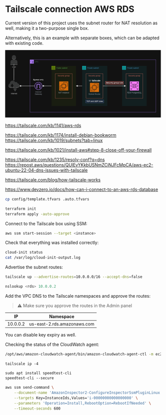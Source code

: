 # Tailscale connection AWS RDS


Current version of this project uses the subnet router for NAT resolution as well, making it a two-purpose single box.

Alternatively, this is an example with separate boxes, which can be adapted with existing code.

<img src=".assets/tailscale.png" />

https://tailscale.com/kb/1141/aws-rds

https://tailscale.com/kb/1174/install-debian-bookworm
https://tailscale.com/kb/1019/subnets?tab=linux

https://tailscale.com/kb/1021/install-aws#step-8-close-off-your-firewall

https://tailscale.com/kb/1235/resolv-conf?q=dns
https://repost.aws/questions/QUlEvYKkbUSNmZCiNJFcMpCA/aws-ec2-ubuntu-22-04-dns-issues-with-tailscale

https://tailscale.com/blog/how-tailscale-works


https://www.devzero.io/docs/how-can-i-connect-to-an-aws-rds-database  

```sh
cp config/template.tfvars .auto.tfvars
```

```sh
terraform init
terraform apply -auto-approve
```

Connect to the Tailscale box using SSM:

```sh
aws ssm start-session --target <instance>
```

Check that everything was installed correctly:

```sh
cloud-init status
cat /var/log/cloud-init-output.log
```

Advertise the subnet routes:

```sh
tailscale up --advertise-routes=10.0.0.0/16 --accept-dns=false
```



```ps1
nslookup <rds> 10.0.0.2
```

Add the VPC DNS to the Tailscale namespaces and approve the routes:

> ⚠️ Make sure you approve the routes in the Admin panel

| IP       | Namespace                   |
|----------|-----------------------------|
| 10.0.0.2 | us-east-2.rds.amazonaws.com |


You can disable key expiry as well.


Checking the status of the CloudWatch agent:

```sh
/opt/aws/amazon-cloudwatch-agent/bin/amazon-cloudwatch-agent-ctl -m ec2 -a status
```


```
tailscale ip -4
```

```
sudo apt install speedtest-cli
speedtest-cli --secure
```

```sh
aws ssm send-command \
    --document-name 'AmazonInspector2-ConfigureInspectorSsmPluginLinux	' \
    --targets Key=InstanceIds,Values='i-00000000000000000' \
    --parameters 'Operation=Install,RebootOption=RebootIfNeeded' \
    --timeout-seconds 600
```